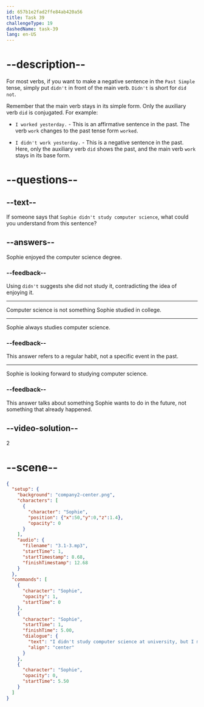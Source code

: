 ```yaml
---
id: 657b1e2fad2ffe84ab420a56
title: Task 39
challengeType: 19
dashedName: task-39
lang: en-US
---
```


<!-- (Audio) Sophie: I didn't study computer science at university, but I majored in electrical engineering. -->

# --description--

For most verbs, if you want to make a negative sentence in the `Past Simple` tense, simply put `didn't` in front of the main verb. `Didn't` is short for `did not`. 

Remember that the main verb stays in its simple form. Only the auxiliary verb `did` is conjugated. For example: 

- `I worked yesterday.` - This is an affirmative sentence in the past. The verb `work` changes to the past tense form `worked`.

- `I didn't work yesterday.` - This is a negative sentence in the past. Here, only the auxiliary verb `did` shows the past, and the main verb `work` stays in its base form.

# --questions--

## --text--

If someone says that `Sophie didn't study computer science`, what could you understand from this sentence?

## --answers--

Sophie enjoyed the computer science degree.

### --feedback--

Using `didn't` suggests she did not study it, contradicting the idea of enjoying it.

---

Computer science is not something Sophie studied in college.

---

Sophie always studies computer science.

### --feedback--

This answer refers to a regular habit, not a specific event in the past.

---

Sophie is looking forward to studying computer science.

### --feedback--

This answer talks about something Sophie wants to do in the future, not something that already happened.

## --video-solution--

2

# --scene--

```json
{
  "setup": {
    "background": "company2-center.png",
    "characters": [
      {
        "character": "Sophie",
        "position": {"x":50,"y":0,"z":1.4},
        "opacity": 0
      }
    ],
    "audio": {
      "filename": "3.1-3.mp3",
      "startTime": 1,
      "startTimestamp": 8.68,
      "finishTimestamp": 12.68
    }
  },
  "commands": [
    {
      "character": "Sophie",
      "opacity": 1,
      "startTime": 0
    },
    {
      "character": "Sophie",
      "startTime": 1,
      "finishTime": 5.00,
      "dialogue": {
        "text": "I didn't study computer science at university, but I majored in electrical engineering.",
        "align": "center"
      }
    },
    {
      "character": "Sophie",
      "opacity": 0,
      "startTime": 5.50
    }
  ]
}
```
